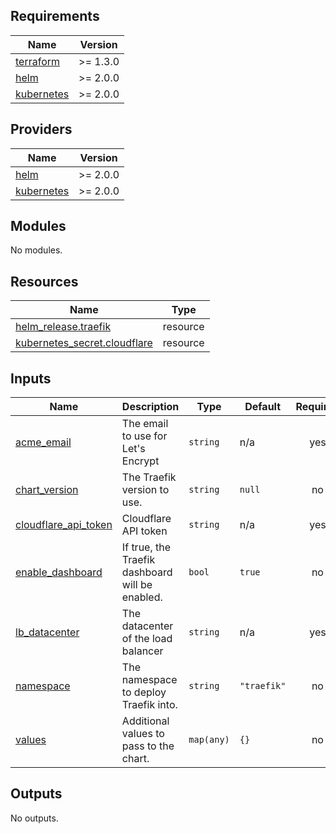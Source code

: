<!-- BEGIN_TF_DOCS -->
## Requirements

| Name | Version |
|------|---------|
| <a name="requirement_terraform"></a> [terraform](#requirement\_terraform) | >= 1.3.0 |
| <a name="requirement_helm"></a> [helm](#requirement\_helm) | >= 2.0.0 |
| <a name="requirement_kubernetes"></a> [kubernetes](#requirement\_kubernetes) | >= 2.0.0 |

## Providers

| Name | Version |
|------|---------|
| <a name="provider_helm"></a> [helm](#provider\_helm) | >= 2.0.0 |
| <a name="provider_kubernetes"></a> [kubernetes](#provider\_kubernetes) | >= 2.0.0 |

## Modules

No modules.

## Resources

| Name | Type |
|------|------|
| [helm_release.traefik](https://registry.terraform.io/providers/hashicorp/helm/latest/docs/resources/release) | resource |
| [kubernetes_secret.cloudflare](https://registry.terraform.io/providers/hashicorp/kubernetes/latest/docs/resources/secret) | resource |

## Inputs

| Name | Description | Type | Default | Required |
|------|-------------|------|---------|:--------:|
| <a name="input_acme_email"></a> [acme\_email](#input\_acme\_email) | The email to use for Let's Encrypt | `string` | n/a | yes |
| <a name="input_chart_version"></a> [chart\_version](#input\_chart\_version) | The Traefik version to use. | `string` | `null` | no |
| <a name="input_cloudflare_api_token"></a> [cloudflare\_api\_token](#input\_cloudflare\_api\_token) | Cloudflare API token | `string` | n/a | yes |
| <a name="input_enable_dashboard"></a> [enable\_dashboard](#input\_enable\_dashboard) | If true, the Traefik dashboard will be enabled. | `bool` | `true` | no |
| <a name="input_lb_datacenter"></a> [lb\_datacenter](#input\_lb\_datacenter) | The datacenter of the load balancer | `string` | n/a | yes |
| <a name="input_namespace"></a> [namespace](#input\_namespace) | The namespace to deploy Traefik into. | `string` | `"traefik"` | no |
| <a name="input_values"></a> [values](#input\_values) | Additional values to pass to the chart. | `map(any)` | `{}` | no |

## Outputs

No outputs.
<!-- END_TF_DOCS -->